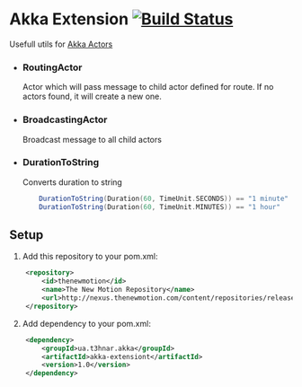 # Akka Extension [![Build Status](https://secure.travis-ci.org/t3hnar/akka-extension.png)](http://travis-ci.org/t3hnar/akka-extension)

Usefull utils for [Akka Actors](http://http://akka.io)

* ### RoutingActor

    Actor which will pass message to child actor defined for route. If no actors found, it will create a new one.

* ### BroadcastingActor

    Broadcast message to all child actors

* ### DurationToString

    Converts duration to string

    ```scala
        DurationToString(Duration(60, TimeUnit.SECONDS)) == "1 minute"
        DurationToString(Duration(60, TimeUnit.MINUTES)) == "1 hour"
    ```

## Setup

1. Add this repository to your pom.xml:
```xml
    <repository>
        <id>thenewmotion</id>
        <name>The New Motion Repository</name>
        <url>http://nexus.thenewmotion.com/content/repositories/releases-public</url>
    </repository>
```

2. Add dependency to your pom.xml:
```xml
    <dependency>
        <groupId>ua.t3hnar.akka</groupId>
        <artifactId>akka-extensiont</artifactId>
        <version>1.0</version>
    </dependency>
```